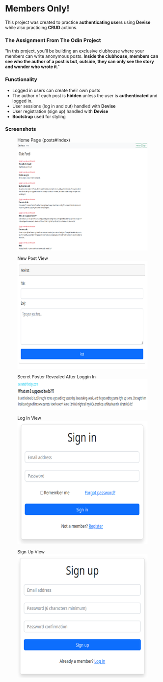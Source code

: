
# Members Only!

This project was created to practice <strong>authenticating users</strong> using <strong>Devise</strong> while also practicing <strong>CRUD</strong> actions.

### The Assignment From The Odin Project

"In this project, you’ll be building an exclusive clubhouse where your members can write anonymous posts. <strong>Inside the clubhouse, members can see who the author of a post is but, outside, they can only see the story and wonder who wrote it</strong>."

### Functionality

* Logged in users can create their own posts
* The author of each post is <strong>hidden</strong> unless the user is <strong>authenticated</strong> and logged in.
* User sessions (log in and out) handled with <strong>Devise</strong>
* User registration (sign up) handled with <strong>Devise</strong>
* <strong>Bootstrap</strong> used for styling

### Screenshots

<p float = 'left' >
  <figure>
    <figcaption>Home Page (posts#index)</figcaption>
    <img src="screenshots/home.png" alt="Home Page (posts#index)" width="600" height="350">
  </figure>
  <figure>
    <figcaption>New Post View</figcaption>
    <img src="screenshots/new_post.png" alt="New Post View" width="600" height="350">
  </figure>
  <figure>
    <figcaption>Secret Poster Revealed After Loggin In</figcaption>
    <img src="screenshots/secret.png" alt="Secret Poster Revealed After Loggin In" width="600" height="100">
  </figure>
  <figure>
    <figcaption>Log In View</figcaption>
    <img src="screenshots/sign_in.png" alt="Log In View" width="600" height="400">
  </figure>
  <figure>
    <figcaption>Sign Up View</figcaption>
    <img src="screenshots/sign_up.png" alt="Sign Up View" width="600" height="400">
  </figure>
</p>
